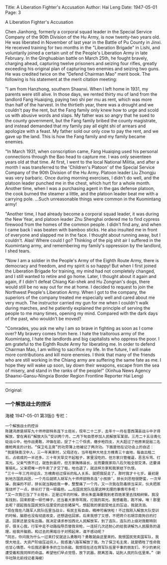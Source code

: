 Title: A Liberation Fighter's Accusation
Author: Hai Leng
Date: 1947-05-01
Page: 3

A Liberation Fighter's Accusation

Chen Jianhong, formerly a corporal squad leader in the Special Service Company of the 90th Division of the Hu Army, is now twenty-two years old. He was liberated in November of last year in the Battle of Pu County in Jinxi. He received training for two months in the "Liberation Brigade" in Lishi, and voluntarily joined a certain unit of the People's Liberation Army in late February. In the Qinghuabian battle on March 25th, he fought bravely, charging ahead, capturing twelve prisoners and seizing four rifles, greatly exceeding his original plan of capturing two enemies and seizing two guns. He was credited twice on the "Defend Chairman Mao" merit book. The following is his statement at the merit citation meeting:

"I am from Hanzhong, southern Shaanxi. When I left home in 1931, my parents were still alive. In those days, we rented thirty mu of land from the landlord Fang Huaiqing, paying two shi per mu as rent, which was more than half of the harvest. In the thirtieth year, there was a drought and we couldn't pay the rent, but the Fang family only knew how to urge and scold us with abusive words and slaps. My father was so angry that he sued to the county government, but the Fang family bribed the county magistrate, and instead demanded that my family pay all eight shi of arrears and apologize with a feast. My father sold our only cow to pay the rent, and we gave up the land. This is how the Fang family and my family became enemies.

"In March 1931, when conscription came, Fang Huaiqing used his personal connections through the Bao head to capture me. I was only seventeen years old at that time. At first, I went to the local National Militia, and after a month I was transferred to the 'Children's Platoon' of the Special Service Company of the 90th Division of the Hu Army. Platoon leader Liu Zhongju was very barbaric. Once during morning exercises, I didn't do well, and the platoon leader punched me in the chest, which hurt for a whole month. Another time, when I was a purchasing agent in the gas defense platoon, the cook burned the steamer a little, and the platoon leader beat me with a carrying pole. ...Such unreasonable things were common in the Kuomintang army!

"Another time, I had already become a corporal squad leader, it was during the New Year, and platoon leader Zhu Shenghai ordered me to find cypress firewood from the homes of the common people. I didn't find any, and when I came back I was beaten with bamboo sticks. He also insulted me in front of everyone and slapped me in the face. I thought about running away, but I couldn't. Alas! Where could I go? Thinking of the pig shit air I suffered in the Kuomintang army, and remembering my family's oppression by the landlord, I shed tears.

"Now I am a soldier in the People's Army of the Eighth Route Army, there is democracy and freedom, and my spirit is so happy! But when I first joined the Liberation Brigade for training, my mind had not completely changed, and I still wanted to retire and go home. Later, I thought about it again and again, if I didn't defeat Chiang Kai-shek and Hu Zongnan's dogs, there would still be no way out for me at home. I decided to request to join the Northwest People's Liberation Army. When I got to the company, the superiors of the company treated me especially well and cared about me very much. The instructor carried my gun for me when I couldn't walk during marches, and he patiently explained the principle of serving the people to me many times, opening my mind. Compared with the dark days of the past, who wouldn't be moved?

"Comrades, you ask me why I am so brave in fighting as soon as I come over? My bravery comes from here. I hate the traitorous army of the Kuomintang, I hate the landlords and big capitalists who oppress the poor. I am grateful to the Eighth Route Army for liberating me. In order to defend Chairman Mao, I am willing to sacrifice my life. In the future, I will make more contributions and kill more enemies. I think that many of the friends who are still working in the Chiang army are suffering the same fate as me. I hope they will wake up soon, lay down their weapons, escape from the sea of ​​misery, and stand in the ranks of the people!" (Xinhua News Agency Shaanxi-Gansu-Ningxia Border Region Frontline Reporter Hai Leng)



<hr /> 

Original: 


### 一个解放战士的控诉
海棱
1947-05-01
第3版()
专栏：

    一个解放战士的控诉
    陈建鸿原是胡军九十师师部特务连下士班长，现年二十二岁，去年十一月在晋西蒲县战斗中才得解放，曾在离石“解放大队”受训两个月，二月下旬自愿参加人民解放军某部。三月二十五日青化砭战斗中，他作战勇敢，冲锋在前，捉了十二个俘虏，缴步枪四支，大大超过了他原来捉敌二名缴枪两支的计划。“保卫毛主席”的功劳簿上他被记了两次功。下面是他在记功会上的自述：
    “我是陕南汉中人，三一年离家时，父母还在，当年租种大地主方槐青三十亩地，每亩出租二石，占收成的一半还多。三十年天旱交不起租子，家里没吃的，但方家只管催逼，恶言斥骂、打耳光。父亲气愤不过，就告到县府，但方家贿赂县长，反而要我家将八石欠租全部交清，还要请客赔礼。父亲把唯一的牛卖了才交了租，地也退了，就这样方家和我家结下仇恨。
    “三十一年三月间征兵，方槐青经过保长的私人关系，就把我捉走了。那时我才十七岁。最初是到地方国民兵团，一个月后就转入胡军九十师师部特务连‘小孩排’。排长刘忠桔很野蛮，一次早操，我操的不好，排长就当胸给我一拳，整整痛了一个月。又一次我在防毒排当采买，伙夫把蒸笼烧坏了一点，排长打了我一顿扁担。……在国民党队伍里这种无理的事情可多呢！
    “又一次我已当了下士班长，正是过年的时候，排长朱盛海要我到老百姓家里去找柏树柴。我没有找到，回来即是一顿竹棒子。还当着大家辱骂我，打我的耳光。我想着跑，跑不掉。唉！那里去呢？提起我在国民党队伍里受的这些猪屎气，想起我的家庭受地主的压迫，我就流泪。
    “现在我在八路军人民队伍里当战士，有民主有自由，精神可痛快啦！不过我刚入解放大队受训的时候，脑筋也没有彻底改变，还想退伍回家。后来我想了又想，不把蒋介石胡宗南狗日的打退，回家还是没有出路。我决定请求参加西北人民解放军。到了连队，连队的上级对我都特别好，很关心我，行军中走不动路指导员替我背枪，一连好几次还耐心的给我讲解为人民服务的道理，给我开脑筋。和过去的黑暗日子对照起来，谁不感动呢？
    “同志，你问我为什么一过来打仗就这么勇敢吗？勇敢就由这里来的。我恨国民党卖国军队，我恨大地主、大资产阶级压迫穷人。我感激八路军解放了我。为了保卫毛主席，就是牺牲了性命我也甘心情愿。今后我还要多多的立功杀敌。我想现在还在蒋军队伍里干事的朋友们，不少的弟兄遭受着和我同样的命运。希望他们早点觉悟，放下武器，脱离苦海，站到人民的队伍里来。”（新华社陕北前线记者海棱）
